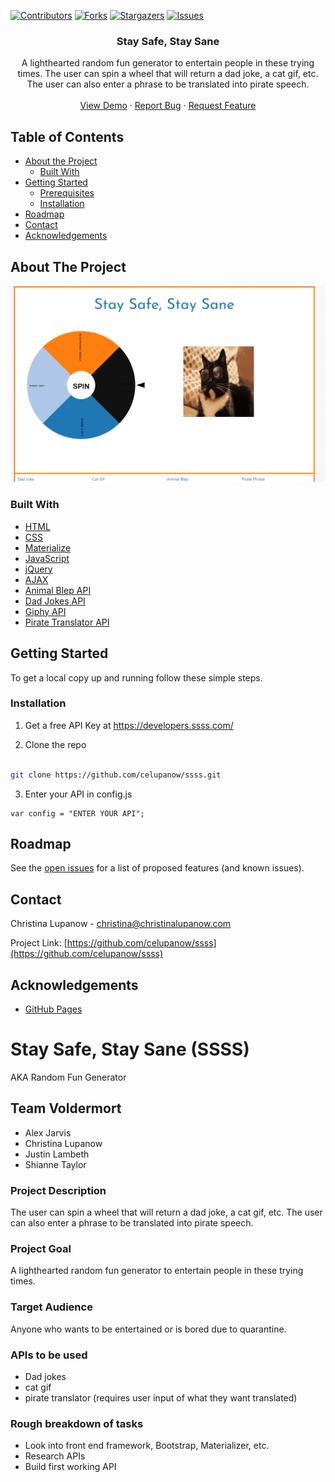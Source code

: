 <!-- PROJECT SHIELDS -->

[![Contributors][contributors-shield]][contributors-url] [![Forks][forks-shield]][forks-url] [![Stargazers][stars-shield]][stars-url] [![Issues][issues-shield]][issues-url] 

 
<h3 align="center">Stay Safe, Stay Sane</h3>
<p align="center">
A lighthearted random fun generator to entertain people in these trying times. The user can spin a wheel that will return a dad joke, a cat gif, etc.
The user can also enter a phrase to be translated into pirate speech.
<br />
<br />
<a href="https://celupanow.github.io/ssss">View Demo</a>
·
<a href="https://github.com/celupanow/ssss/issues">Report Bug</a>
·
<a href="https://github.com/celupanow/ssss/issues">Request Feature</a>

</p>

</p>
<!-- TABLE OF CONTENTS -->

## Table of Contents

* [About the Project](#about-the-project)
	* [Built With](#built-with)
* [Getting Started](#getting-started)
	* [Prerequisites](#prerequisites)
	* [Installation](#installation)
* [Roadmap](#roadmap)
* [Contact](#contact)
* [Acknowledgements](#acknowledgements)

  
  
  

<!-- ABOUT THE PROJECT -->

## About The Project
![ssss](./assets/images/ssss.png "ssss")

### Built With
* [HTML](https://developer.mozilla.org/en-US/docs/Learn/HTML)
* [CSS](https://developer.mozilla.org/en-US/docs/Web/CSS)
* [Materialize](https://getbootstrap.com/)
* [JavaScript](https://developer.mozilla.org/en-US/docs/Web/JavaScript)
* [jQuery](https://jquery.com)
* [AJAX](https://developer.mozilla.org/en-US/docs/Web/Guide/AJAX)
* [Animal Blep API](https://mlem.tech/api/randommlem)
* [Dad Jokes API](https://icanhazdadjoke.com)
* [Giphy API](https://developers.giphy.com/)
* [Pirate Translator API](https://piratespeak.p.rapidapi.com)

<!-- GETTING STARTED -->

## Getting Started
To get a local copy up and running follow these simple steps.
  
### Installation
1. Get a free API Key at https://developers.ssss.com/

2. Clone the repo

```sh

git clone https://github.com/celupanow/ssss.git

```
3. Enter your API in config.js

```JS
var config = "ENTER YOUR API";
```
<!-- ROADMAP -->

## Roadmap

  

See the [open issues](https://github.com/celupanow/ssss/issues) for a list of proposed features (and known issues).

<!-- CONTACT -->

## Contact

  

Christina Lupanow - christina@christinalupanow.com

  

Project Link: [https://github.com/celupanow/ssss](https://github.com/celupanow/ssss)

<!-- ACKNOWLEDGEMENTS -->

## Acknowledgements

  

* [GitHub Pages](https://pages.github.com)

<!-- MARKDOWN LINKS & IMAGES -->

<!-- https://www.markdownguide.org/basic-syntax/#reference-style-links -->

[contributors-shield]: https://img.shields.io/github/contributors/celupanow/ssss.svg?style=flat-square

[contributors-url]: https://github.com/celupanow/ssss/graphs/contributors

[forks-shield]: https://img.shields.io/github/forks/celupanow/ssss.svg?style=flat-square

[forks-url]: https://github.com/celupanow/ssss/network/members

[stars-shield]: https://img.shields.io/github/stars/celupanow/ssss.svg?style=flat-square

[stars-url]: https://github.com/celupanow/ssss/stargazers

[issues-shield]: https://img.shields.io/github/issues/celupanow/ssss.svg?style=flat-square

[issues-url]: https://github.com/celupanow/ssss/issues

[license-shield]: https://img.shields.io/github/license/celupanow/ssss.svg?style=flat-square

[license-url]: https://github.com/celupanow/ssss/blob/master/LICENSE.txt

[linkedin-shield]: https://img.shields.io/badge/-LinkedIn-black.svg?style=flat-square&logo=linkedin&colorB=555

[linkedin-url]: https://linkedin.com/in/celupanow

[product-screenshot]: images/screenshot.png






# Stay Safe, Stay Sane (SSSS)

AKA Random Fun Generator

## Team Voldermort

- Alex Jarvis
- Christina Lupanow
- Justin Lambeth
- Shianne Taylor

### Project Description

The user can spin a wheel that will return a dad joke, a cat gif, etc.
The user can also enter a phrase to be translated into pirate speech.

### Project Goal

A lighthearted random fun generator to entertain people in these trying times.

### Target Audience

Anyone who wants to be entertained or is bored due to quarantine.

### APIs to be used

- Dad jokes
- cat gif
- pirate translator (requires user input of what they want translated)

### Rough breakdown of tasks

- Look into front end framework, Bootstrap, Materializer, etc.
- Research APIs
- Build first working API
<!--stackedit_data:
eyJoaXN0b3J5IjpbLTg2MzYzMDc0OF19
-->